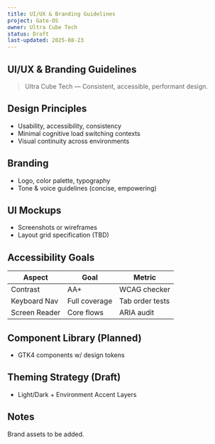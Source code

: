```yaml
---
title: UI/UX & Branding Guidelines
project: Gate-OS
owner: Ultra Cube Tech
status: Draft
last-updated: 2025-08-23
---
```


## UI/UX & Branding Guidelines

> Ultra Cube Tech — Consistent, accessible, performant design.

## Design Principles

- Usability, accessibility, consistency
- Minimal cognitive load switching contexts
- Visual continuity across environments

## Branding

- Logo, color palette, typography
- Tone & voice guidelines (concise, empowering)

## UI Mockups

- Screenshots or wireframes
- Layout grid specification (TBD)

## Accessibility Goals

| Aspect | Goal | Metric |
|--------|------|--------|
| Contrast | AA+ | WCAG checker |
| Keyboard Nav | Full coverage | Tab order tests |
| Screen Reader | Core flows | ARIA audit |

## Component Library (Planned)

- GTK4 components w/ design tokens

## Theming Strategy (Draft)

- Light/Dark + Environment Accent Layers

## Notes

Brand assets to be added.
